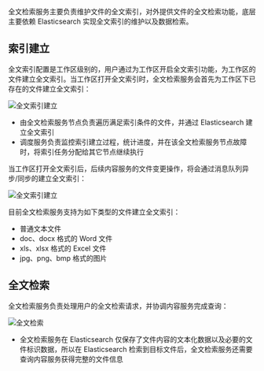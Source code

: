 全文检索服务主要负责维护文件的全文索引，对外提供文件的全文检索功能，底层主要依赖 Elasticsearch 实现全文索引的维护以及数据检索。

索引建立
----

全文索引配置是工作区级别的，用户通过为工作区开启全文索引功能，为工作区的文件建立全文索引。当工作区打开全文索引时，全文检索服务会首先为工作区下已存在的文件建立全文索引：

![全文索引建立][fulltext_idx_create_1]

- 由全文检索服务节点负责遍历满足索引条件的文件，并通过 Elasticsearch 建立全文索引
- 调度服务负责监控索引建立过程，统计进度，并在该全文检索服务节点故障时，将索引任务分配给其它节点继续执行

当工作区打开全文索引后，后续内容服务的文件变更操作，将会通过消息队列异步/同步的建立全文索引：

![全文索引建立][fulltext_idx_create_2]

目前全文检索服务支持为如下类型的文件建立全文索引：

- 普通文本文件
- doc、docx 格式的 Word 文件
- xls、xlsx 格式的 Excel 文件
- jpg、png、bmp 格式的图片

全文检索
---

全文检索服务负责处理用户的全文检索请求，并协调内容服务完成查询：

![全文检索][fulltext_search]

- 全文检索服务在 Elasticsearch 仅保存了文件内容的文本化数据以及必要的文件标识数据，所以在 Elasticsearch 检索到目标文件后，全文检索服务还需要查询内容服务获得完整的文件信息


[fulltext_idx_create_1]:Architecture/Microservice/fulltext_create_index_1.png
[fulltext_idx_create_2]:Architecture/Microservice/fulltext_create_index_2.png
[fulltext_search]:Architecture/Microservice/fulltext_search.png